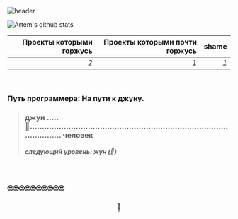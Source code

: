 ![header](https://capsule-render.vercel.app/api?type=waving&fontColor=ffffff&color=auto&customColorList=1&height=300&section=header&text=DOOM%20ETERNAL&fontSize=90&animation=scaleIn)

![Artem's github stats](https://github-readme-stats.vercel.app/api?username=linearbaby)

| Проекты которыми горжусь | Проекты которыми почти горжусь | shame  |
---: | ---: | ---:
*2* | *1* | *1*

<br>

### Путь программера: На пути к джуну.
> ### джун .....🐢................................................................................................. человек
> ##### следующий уровень: жун (🦎)

<br>
<h3>🙄🙄🙄🙄🙄🙄🙄🙄🙄🙄</h3>
<div align="center"><h3>🥴</h3></div>


<!--<div align="center" align="left"><details><summary><h3>🥴</h3></summary>
  
![alt text](https://memepedia.ru/wp-content/uploads/2020/01/ja-pank-mne-pohuj-3.jpg)
  
</details></div>
-->
